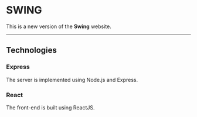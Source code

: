 SWING
======

This is a new version of the **Swing** website.

----------


Technologies
------------------

### Express
The server is implemented using Node.js and Express.

### React
The front-end is built using ReactJS.
